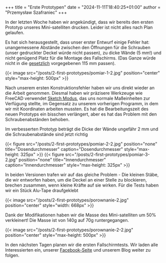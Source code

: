 +++
title = "Erste Prototypen"
date = "2024-11-11T18:40:25+01:00"
author = "Przemysław Szafraniec"
+++

In der letzten Woche haben wir angekündigt, dass wir bereits den ersten Prototyp unseres Mini-satelliten drucken. Leider ist nicht alles nach Plan gelaufen.

Es hat sich herausgestellt, dass unser erster Entwurf einige Fehler hat: unangemessene Abstände zwischen den Öffnungen für die Schrauben (unser gedruckter Deckel würde nicht passen), zu dicke Wände (5 mm!) und nicht genügend Platz für die Montage des Fallschirms. (Das Ganze würde nicht in die [gesetzlich](https://esero.kopernik.org.pl/wp-content/uploads/2024/07/Regulamin-Konkursu-CanSat-2025.pdf#page=9) vorgegebenen 115 mm passen).

{{< image src="/posts/2-first-prototypes/pomiar-1-2.jpg" position="center" style="max-height: 500px" >}}

Nach unserem ersten Konstruktionsfehler haben wir uns direkt wieder an die Arbeit genommen. Diesmal haben wir präzisere Werkzeuge wie FreeCAD verwendet [Sketch Modus](https://wiki.freecad.org/PartDesign_Workbench), das uns normale Maßeinheiten zur Verfügung stellte, im Gegensatz zu unserem vorherigen Programm, in dem wir mit Koordinaten arbeiten mussten. Es hat die Bearbeitungszeit des neuen Prototyps ein bisschen verlängert, aber es hat das Problem mit den Schraubenabständen behoben.

Im verbesserten Prototyp beträgt die Dicke der Wände ungefähr 2 mm und die Schraubenabstände sind jetzt richtig

<span class="figure-container">
    {{< figure src="/posts/2-first-prototypes/pomiar-2-2.jpg" position="none" title="Dosendurchmesser" caption="Dosendurchmesser" style="max-height: 325px" >}}
    {{< figure src="/posts/2-first-prototypes/pomiar-3-2.jpg" position="none" title="Innendurchmesser" caption="Innendurchmesser" style="max-height: 325px" >}}
</span>

In beiden Versionen trafen wir auf das gleiche Problem - Die kleinen Stäbe, die wir entworfen haben, um die Deckel an einer Stelle zu blockieren, brechen zusammen, wenn kleine Kräfte auf sie wirken. Für die Tests haben wir ein Stück Alu-Tape draufgeklebt 

{{< image src="/posts/2-first-prototypes/porownanie-2.jpg" position="center" style="width: 668px" >}}

Dank der Modifikationen haben wir die Masse des Mini-satelliten um 50% verkleinert! Die Masse ist von 140g auf 70g runtergegangen.

{{< image src="/posts/2-first-prototypes/porownanie-2-2.jpg" position="center" style="max-height: 500px" >}}

In den nächsten Tagen planen wir die ersten Fallschirmtests. Wir laden alle Interessierten ein, unserer [Facebook-Seite](https://www.facebook.com/profile.php?id=100064050254272) und unserem Blog weiter zu folgen.